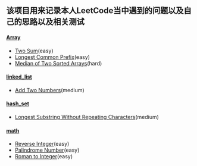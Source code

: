 ## 该项目用来记录本人LeetCode当中遇到的问题以及自己的思路以及相关测试


#### [Array](problems/java/array)
- [Two Sum](problems/java/array/TwoSum.java)(easy)
- [Longest Common Prefix](problems/java/array/LongestCommonPrefix.java)(easy)
- [Median of Two Sorted Arrays](problems/java/array/FindMedianSortedArrays.java)(hard)

#### [linked_list](problems/java/linked_list)
- [Add Two Numbers](problems/java/linked_list/AddTwoNumbers.java)(medium)

#### [hash_set](problems/java/hash_set)
- [Longest Substring Without Repeating Characters](problems/java/hash_set/LengthOfLongestSubstring.java)(medium)

#### [math](problems/java/math)
- [Reverse Integer](problems/java/math/Reverse.java)(easy)
- [Palindrome Number](problems/java/math/PalindromeNumber.java)(easy)
- [Roman to Integer](problems/java/math/RomanToInteger.java)(easy)

